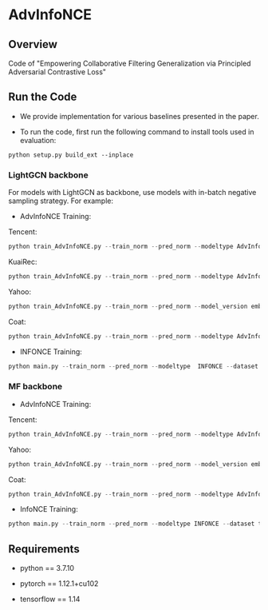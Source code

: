 # AdvInfoNCE


## Overview

Code of "Empowering Collaborative Filtering Generalization via Principled Adversarial Contrastive Loss"


## Run the Code

- We provide implementation for various baselines presented in the paper.

- To run the code, first run the following command to install tools used in evaluation:

```
python setup.py build_ext --inplace
```

### LightGCN backbone

For models with LightGCN as backbone, use models with in-batch negative sampling strategy. For example:

- AdvInfoNCE Training:

Tencent:
```python
python train_AdvInfoNCE.py --train_norm --pred_norm --modeltype AdvInfoNCE --model_version embed --dataset tencent_synthetic --n_layers 2 --lr 1e-3 --batch_size 2048 --neg_sample 128 --tau 0.09 --adv_lr 5e-5 --eta_epochs 7 --k_neg 64 --patience 20 --dsc sota_tencent_lgn
```

KuaiRec:
```python
python train_AdvInfoNCE.py --train_norm --pred_norm --modeltype AdvInfoNCE --model_version embed  --dataset kuairec2 --n_layers 2 --neg_sample 128 --tau 2 --lr 3e-5 --batch_size 2048 --adv_lr 5e-5 --eta_epochs 12 --warm_up_epochs 0 --adv_interval 5 --dsc sota_kuairec_lgn
```

Yahoo:
```python
python train_AdvInfoNCE.py --train_norm --pred_norm --model_version embed --modeltype AdvInfoNCE --dataset yahoo.new --n_layers 2 --neg_sample 64 --tau 0.28 --lr 5e-4 --batch_size 1024 --adv_lr 1e-4 --eta_epochs 13 --dsc sota_yahoo_lgn
```

Coat:
```python
python train_AdvInfoNCE.py --train_norm --pred_norm --modeltype AdvInfoNCE --model_version embed --dataset coat --n_layers 2 --neg_sample 64 --tau 0.75 --lr 1e-3 --batch_size 1024 --adv_lr 1e-2 --eta_epochs 20 --adv_interval 15 --dsc sota_coat_lgn
```

- INFONCE Training:

```python
python main.py --train_norm --pred_norm --modeltype  INFONCE --dataset kuairec2 --n_layers 2 --batch_size 2048 --lr 3e-5 --neg_sample 128 --tau 2  --dsc infonce
```

### MF backbone

- AdvInfoNCE Training:

Tencent:
```python
python train_AdvInfoNCE.py --train_norm --pred_norm --modeltype AdvInfoNCE --model_version embed --dataset tencent_synthetic --n_layers 0 --lr 1e-3 --batch_size 2048 --neg_sample 128 --tau 0.09 --adv_lr 5e-5 --eta_epochs 8 --patience 20 --dsc sota_tencent
```

Yahoo:
```python
python train_AdvInfoNCE.py --train_norm --pred_norm --model_version embed --modeltype AdvInfoNCE --dataset yahoo.new --n_layers 0 --neg_sample 64 --tau 0.28 --lr 5e-4 --batch_size 1024 --adv_lr 1e-4 --eta_epochs 12 --dsc sota_yahoo
```

Coat:

```python
python train_AdvInfoNCE.py --train_norm --pred_norm --modeltype AdvInfoNCE --model_version embed --dataset coat --n_layers 0 --neg_sample 64 --tau 0.75 --lr 1e-3 --batch_size 1024 --adv_lr 1e-2 --eta_epochs 18 --adv_interval 15 --dsc sota_coat
```

- InfoNCE Training:

```python
python main.py --train_norm --pred_norm --modeltype INFONCE --dataset tencent_synthetic --n_layers 0 --tau 0.09 --neg_sample 128 --batch_size 2048 --lr 1e-3 --dsc infonce
```


## Requirements

- python == 3.7.10

- pytorch == 1.12.1+cu102

- tensorflow == 1.14





